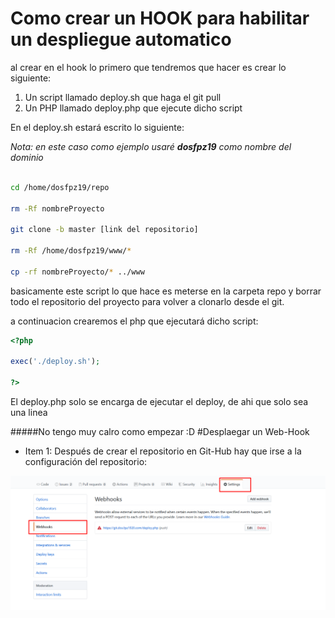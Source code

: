 
# Como crear un HOOK para habilitar un despliegue automatico 

<!---parte de Iñaki---->
al crear en el hook lo primero que tendremos que hacer es crear lo siguiente:
1.  Un script llamado deploy.sh que haga el git pull
2. Un PHP llamado deploy.php que ejecute dicho script

En el deploy.sh estará escrito lo siguiente:

*Nota: en este caso como ejemplo usaré __dosfpz19__ como nombre del dominio*
```bash

cd /home/dosfpz19/repo

rm -Rf nombreProyecto

git clone -b master [link del repositorio]

rm -Rf /home/dosfpz19/www/*

cp -rf nombreProyecto/* ../www
```

basicamente este script lo que hace es meterse en la carpeta repo y borrar todo el repositorio del proyecto para volver a clonarlo desde el git.

a continuacion crearemos el php que ejecutará dicho script:

```php
<?php

exec('./deploy.sh');

?>
```

El deploy.php solo se encarga de ejecutar el deploy, de ahi que solo sea una linea


<!-- BOGDDAN -->
#####No tengo muy calro como empezar  :D
#Desplaegar un Web-Hook 

* Item 1: Después de crear el repositorio en Git-Hub hay que irse a la configuración del repositorio:

![Repositorio Configuraciones](images/doc8/Screenshot_1.png)